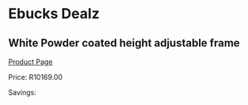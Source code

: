 
# Ebucks Dealz
## White Powder coated height adjustable frame
[Product Page](https://www.ebucks.com/web/shop/productSelected.do?prodId=960145520&catId=1130195724)

Price: R10169.00

Savings: 


	